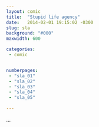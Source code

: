 ```yaml
---
layout: comic
title:  "Stupid life agency"
date:   2014-02-01 19:15:02 -0300
slug: sla
background: "#000"
maxwidth: 600

categories:
 - comic


numberpages:
 - "sla_01"
 - "sla_02"
 - "sla_03"
 - "sla_04"
 - "sla_05"
 
---
```


...